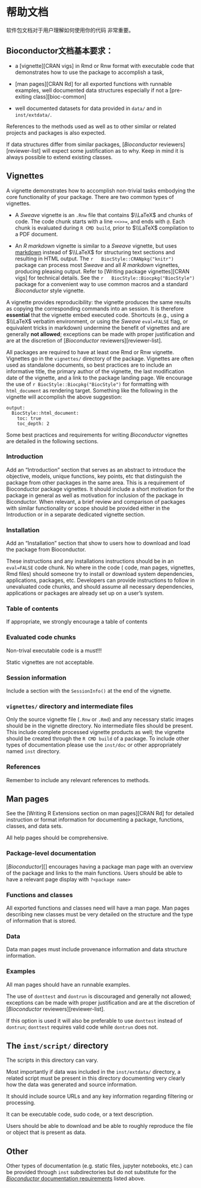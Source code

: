 # 帮助文档

软件包文档对于用户理解如何使用你的代码 非常重要。

## Bioconductor文档基本要求：

-   a \[vignette\]\[CRAN vigs\] in Rmd or Rnw format with executable code that demonstrates how to use the package to accomplish a task,

-   \[man pages\]\[CRAN Rd\] for all exported functions with runnable examples, well documented data structures especially if not a \[pre-exiting class\]\[bioc-common\]

-   well documented datasets for data provided in `data/` and in `inst/extdata/`.

References to the methods used as well as to other similar or related projects and packages is also expected.

If data structures differ from similar packages, \[*Bioconductor* reviewers\]\[reviewer-list\] will expect some justification as to why. Keep in mind it is always possible to extend existing classes.

## Vignettes

A vignette demonstrates how to accomplish non-trivial tasks embodying the core functionality of your package. There are two common types of vignettes.

-   A *Sweave* vignette is an `.Rnw` file that contains $\\LaTeX$ and chunks of <i
    class="fab fa-r-project"></i> code. The code chunk starts with a line `<<>>=`, and ends with `@`. Each chunk is evaluated during `R CMD build`, prior to $\\LaTeX$ compilation to a PDF document.

-   An *R markdown* vignette is similar to a *Sweave* vignette, but uses [markdown](http://daringfireball.net/projects/markdown/) instead of $\\LaTeX$ for structuring text sections and resulting in HTML output. The `r   BiocStyle::CRANpkg("knitr")` package can process most *Sweave* and all *R markdown* vignettes, producing pleasing output. Refer to \[Writing package vignettes\]\[CRAN vigs\] for technical details. See the `r   BiocStyle::Biocpkg("BiocStyle")` package for a convenient way to use common macros and a standard *Bioconductor* style vignette.

A vignette provides reproducibility: the vignette produces the same results as copying the corresponding commands into an
<i class="fab fa-r-project"></i> session. It is therefore **essential** that the vignette embed executed <i
class="fab fa-r-project"></i> code. Shortcuts (e.g., using a $\\LaTeX$ verbatim environment, or using the *Sweave* `eval=FALSE` flag, or equivalent tricks in markdown) undermine the benefit of vignettes and are generally **not allowed**; exceptions can be made with proper justification and are at the discretion of \[*Bioconductor* reviewers\]\[reviewer-list\].

All packages are required to have at least one Rmd or Rnw vignette. Vignettes go in the `vignettes/` directory of the package. Vignettes are often used as standalone documents, so best practices are to include an informative title, the primary author of the vignette, the last modification date of the vignette, and a link to the package landing page. We encourage the use of `r BiocStyle::Biocpkg("BiocStyle")` for formatting with `html_document` as rendering target. Something like the following in the vignette will accomplish the above suggestion:

    output:
      BiocStyle::html_document:
        toc: true
        toc_depth: 2

Some best practices and requirements for writing *Bioconductor* vignettes are detailed in the following sections.

### Introduction

Add an “Introduction” section that serves as an abstract to introduce the objective, models, unique functions, key points, etc that distinguish the package from other packages in the same area. This is a requirement of Bioconductor package vignettes. It should include a short motivation for the package in general as well as motivation for inclusion of the package in Biconductor. When relevant, a brief review and comparison of packages with similar functionality or scope should be provided either in the Introduction or in a separate dedicated vignette section.

### Installation

Add an “Installation” section that show to users how to download and load the package from Bioconductor.

These instructions and any installations instructions should be in an `eval=FALSE` code chunk. No where in the code (<i class="fab fa-r-project"></i> code, man pages, vignettes, Rmd files) should someone try to install or download system dependencies, applications, packages, etc. Developers can provide instructions to follow in unevaluated code chunks, and should assume all necessary dependencies, applications or packages are already set up on a user’s system.

### Table of contents

If appropriate, we strongly encourage a table of contents

### Evaluated code chunks

Non-trival executable code is a must!!!

Static vignettes are not acceptable.

### Session information

Include a section with the `SessionInfo()` at the end of the vignette.

### `vignettes/` directory and intermediate files

Only the source vignette file (`.Rnw` or `.Rmd`) and any necessary static images should be in the vignette directory. No intermediate files should be present. This include complete processed vignette products as well; the vignette should be created through the `R CMD build` of a package. To include other types of documentation please use the `inst/doc` or other appropriately named `inst` directory.

### References

Remember to include any relevant references to methods.

## Man pages

See the \[Writing R Extensions section on man pages\]\[CRAN Rd\] for detailed instruction or format information for documenting a package, functions, classes, and data sets.

All help pages should be comprehensive.

### Package-level documentation

\[*Bioconductor*\]\[\] encourages having a package man page with an overview of the package and links to the main functions. Users should be able to have a relevant page display with `?<package name>`

### Functions and classes

All exported functions and classes need will have a man page. Man pages describing new classes must be very detailed on the structure and the type of information that is stored.

### Data

Data man pages must include provenance information and data structure information.

### Examples

All man pages should have an runnable examples.

The use of `donttest` and `dontrun` is discouraged and generally not allowed; exceptions can be made with proper justification and are at the discretion of \[*Bioconductor* reviewers\]\[reviewer-list\].

If this option is used it will also be preferable to use `donttest` instead of `dontrun`; `donttest` requires valid
<i class="fab fa-r-project"></i> code while `dontrun` does not.

## The `inst/script/` directory

The scripts in this directory can vary.

Most importantly if data was included in the `inst/extdata/` directory, a related script must be present in this directory documenting very clearly how the data was generated and source information.

It should include source URLs and any key information regarding filtering or processing.

It can be executable code, sudo code, or a text description.

Users should be able to download and be able to roughly reproduce the file or object that is present as data.

## Other

Other types of documentation (e.g. static files, jupyter notebooks, etc.) can be provided through `inst` subdirectories but do not substitute for the [*Bioconductor* documentation requirements](#doc-require) listed above.
